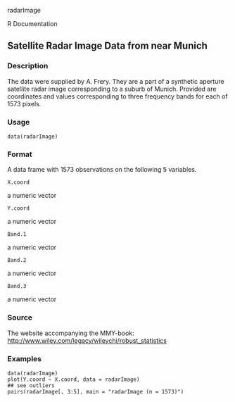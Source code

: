 radarImage

R Documentation

## Satellite Radar Image Data from near Munich

### Description

The data were supplied by A. Frery. They are a part of a synthetic aperture
satellite radar image corresponding to a suburb of Munich. Provided are
coordinates and values corresponding to three frequency bands for each of 1573
pixels.

### Usage

    data(radarImage)

### Format

A data frame with 1573 observations on the following 5 variables.

`X.coord`

a numeric vector

`Y.coord`

a numeric vector

`Band.1`

a numeric vector

`Band.2`

a numeric vector

`Band.3`

a numeric vector

### Source

The website accompanying the MMY-book:
<http://www.wiley.com/legacy/wileychi/robust_statistics>

### Examples

    
    data(radarImage)
    plot(Y.coord ~ X.coord, data = radarImage)
    ## see outliers
    pairs(radarImage[, 3:5], main = "radarImage (n = 1573)")

